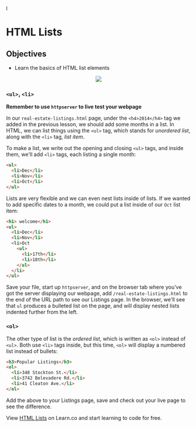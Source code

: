 l
# HTML Lists

## Objectives

  - Learn the basics of HTML list elements

<p align="center">
  <img src="https://i.imgflip.com/28mpcx.jpg"/>
</p>

### `<ul>`, `<li>`

**Remember to use `httpserver` to live test your webpage**

In our `real-estate-listings.html` page, under the `<h4>2014</h4>` tag we added
in the previous lesson, we should add some months in a list. In HTML, we can
list things using the `<ul>` tag, which stands for _unordered list_, along with
the `<li>` tag, _list item_.

To make a list, we write out the opening and closing `<ul>` tags, and inside
them, we'll add `<li>` tags, each listing a single month:

```HTML
<ul>
  <li>Dec</li>
  <li>Nov</li>
  <li>Oct</li>
</ul>
```

Lists are very flexible and we can even nest lists inside of lists. If we
wanted to add specific dates to a month, we could put a list inside of our
`Oct` list item:

```HTML
<h1> welcome</h1>
<ul>
  <li>Dec</li>
  <li>Nov</li>
  <li>Oct
    <ul>
      <li>17th</li>
      <li>18th</li>
    </ul>
  </li>
</ul>
```

Save your file, start up `httpserver`, and on the browser tab where you've got
the server displaying our webpage, add `/real-estate-listings.html` to the end
of the URL path to see our Listings page. In the browser, we'll see that `ul`
produces a bulleted list on the page, and will display nested lists indented
further from the left.

### `<ol>`

The other type of list is the _ordered list_, which is written as `<ol>`
instead of `<ul>`. Both use `<li>` tags inside, but this time, `<ol>`
will display a numbered list instead of bullets:

```HTML
<h3>Popular Listings</h3>
<ol>
  <li>348 Stockton St.</li>
  <li>3742 Belevadere Rd.</li>
  <li>41 Cleaton Ave.</li>
</ol>
```

Add the above to your Listings page, save and check out your live page to see
the difference.

<p data-visibility='hidden'>View <a href='https://learn.co/lessons/html-lists' title='HTML Lists'>HTML Lists</a> on Learn.co and start learning to code for free.</p>
